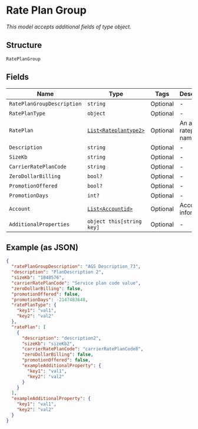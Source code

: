 
# Rate Plan Group

*This model accepts additional fields of type object.*

## Structure

`RatePlanGroup`

## Fields

| Name | Type | Tags | Description |
|  --- | --- | --- | --- |
| `RatePlanGroupDescription` | `string` | Optional | - |
| `RatePlanType` | `object` | Optional | - |
| `RatePlan` | [`List<Rateplantype2>`](../../doc/models/rateplantype-2.md) | Optional | An array of rateplan names |
| `Description` | `string` | Optional | - |
| `SizeKb` | `string` | Optional | - |
| `CarrierRatePlanCode` | `string` | Optional | - |
| `ZeroDollarBilling` | `bool?` | Optional | - |
| `PromotionOffered` | `bool?` | Optional | - |
| `PromotionDays` | `int?` | Optional | - |
| `Account` | [`List<Accountid>`](../../doc/models/accountid.md) | Optional | Account information |
| `AdditionalProperties` | `object this[string key]` | Optional | - |

## Example (as JSON)

```json
{
  "ratePlanGroupDescription": "AGS Description_73",
  "description": "PlanDescription 2",
  "sizeKb": "1048576",
  "carrierRatePlanCode": "Service plan code value",
  "zeroDollarBilling": false,
  "promotionOffered": false,
  "promotionDays": -2147483648,
  "ratePlanType": {
    "key1": "val1",
    "key2": "val2"
  },
  "ratePlan": [
    {
      "description": "description2",
      "sizeKb": "sizeKb2",
      "carrierRatePlanCode": "carrierRatePlanCode8",
      "zeroDollarBilling": false,
      "promotionOffered": false,
      "exampleAdditionalProperty": {
        "key1": "val1",
        "key2": "val2"
      }
    }
  ],
  "exampleAdditionalProperty": {
    "key1": "val1",
    "key2": "val2"
  }
}
```


